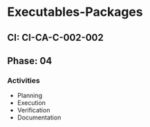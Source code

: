# Executables-Packages

## CI: CI-CA-C-002-002
## Phase: 04

### Activities
- Planning
- Execution
- Verification
- Documentation
